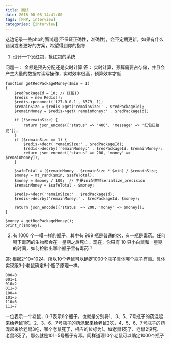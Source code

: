 ```yaml
---
title: 面试
date: 2018-08-08 14:41:00
tags: [PHP, interview]
categories: [interview]
---
```

这边记录一些php的面试题(不保证正确性，准确性)，会不定期更新，如果有什么错误或者更好的方案，希望得到你的指导

1. 设计一个发红包，抢红包的系统

问题一： 金额是预先分配还是实时计算
答： 实时计算，预算需要占存储，并且会产生大量的数据库读写操作，实时效率很高，预算效率才低

```
function getRedPackageMoney($min = 1)
{
    $redPackageId = 10; // 红包ID
    $redis = new Redis();
    $redis->pconnect('127.0.0.1', 6379, 1);
    $remainSize = $redis->get('remainSize:' . $redPackageId);
    $remainMoney = $redis->get('remainMoney:' . $redPackageId);

    if (!$remainSize) {
        return json_encode(['status' => '400', 'message' => '红包已抢完']);
    }
    if ($remainSize == 1) {
        $redis->decr('remainSize:' . $redPackageId);
        $redis->decrby('remainMoney:' . $redPackageId, $remainMoney);
        return json_encode(['status' => 200, 'money' => $remainMoney]);
    }

    $safeTotal = ($remainMoney - $remainSize * $min) / $remainSize;
    $money = mt_rand($min, $safeTotal);
    $money = $money / 100;  // 主要ini配置项serialize_precision
    $remainMoney = $safeTotal - $money;

    $redis->decr('remainSize:' . $redPackageId);
    $redis->decrby('remainMoney:' . $redPackageId, $money);

    return json_encode(['status' => 200, 'money' => $money]);
}

$money = getRedPackageMoney();
print_r($money);
```

2. 有 1000 个一模一样的瓶子，其中有 999 瓶是普通的水，有一瓶是毒药。任何喝下毒药的生物都会在一星期之后死亡。现在，你只有 10 只小白鼠和一星期的时间，如何检验出哪个瓶子里有毒药？

答: 根据2^10=1024，所以10个老鼠可以确定1000个瓶子具体哪个瓶子有毒。具体实现跟3个老鼠确定8个瓶子原理一样。
```
000=0
001=1
010=2
011=3
100=4
101=5
110=6
111=7
```
一位表示一个老鼠，0-7表示8个瓶子。也就是分别将1、3、5、7号瓶子的药混起来给老鼠1吃，2、3、6、7号瓶子的药混起来给老鼠2吃，4、5、6、7号瓶子的药混起来给老鼠3吃，哪个老鼠死了，相应的位标为1。如老鼠1死了、老鼠2没死、老鼠3死了，那么就是101=5号瓶子有毒。同样道理10个老鼠可以确定1000个瓶子
